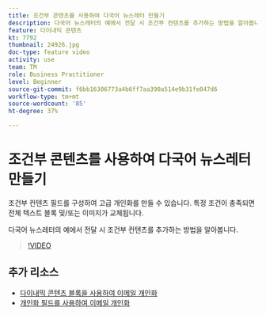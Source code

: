 ```yaml
---
title: 조건부 콘텐츠를 사용하여 다국어 뉴스레터 만들기
description: 다국어 뉴스레터의 예에서 전달 시 조건부 컨텐츠를 추가하는 방법을 알아봅니다.
feature: 다이내믹 콘텐츠
kt: 7792
thumbnail: 24926.jpg
doc-type: feature video
activity: use
team: TM
role: Business Practitioner
level: Beginner
source-git-commit: f6bb16306773a4b6ff7aa390a514e9b31fe047d6
workflow-type: tm+mt
source-wordcount: '85'
ht-degree: 37%

---
```



# 조건부 콘텐츠를 사용하여 다국어 뉴스레터 만들기

조건부 컨텐츠 필드를 구성하여 고급 개인화를 만들 수 있습니다. 특정 조건이 충족되면 전체 텍스트 블록 및/또는 이미지가 교체됩니다.

다국어 뉴스레터의 예에서 전달 시 조건부 컨텐츠를 추가하는 방법을 알아봅니다.

>[!VIDEO](https://video.tv.adobe.com/v/24926?quality=12)

## 추가 리소스

* [다이내믹 콘텐츠 블록을 사용하여 이메일 개인화](/help/content-creation/personalize-using-dynamic-content-blocks.md)
* [개인화 필드를 사용하여 이메일 개인화](/help/content-creation/personalize-emails-using-personalization-fields.md)
